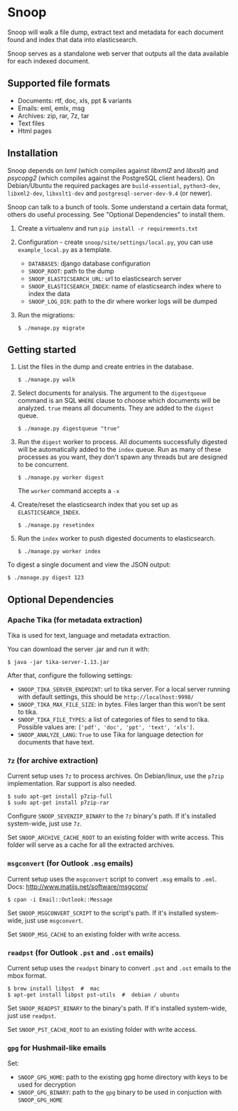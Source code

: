 # Snoop

Snoop will walk a file dump, extract text and metadata for each
document found and index that data into elasticsearch.

Snoop serves as a standalone web server that outputs all the data
available for each indexed document.


## Supported file formats

   * Documents: rtf, doc, xls, ppt & variants
   * Emails: eml, emlx, msg
   * Archives: zip, rar, 7z, tar
   * Text files
   * Html pages

## Installation
Snoop depends on _lxml_ (which compiles against _libxml2_ and _libxslt_) and
_psycopg2_ (which compiles against the PostgreSQL client headers). On
Debian/Ubuntu the required packages are `build-essential`, `python3-dev`,
`libxml2-dev`, `libxslt1-dev` and `postgresql-server-dev-9.4` (or newer).

Snoop can talk to a bunch of tools. Some understand a certain data format,
others do useful processing. See "Optional Dependencies" to install them.

1. Create a virtualenv and run `pip install -r requirements.txt`

2. Configuration - create `snoop/site/settings/local.py`, you can use
   `example_local.py` as a template.

   * `DATABASES`: django database configuration
   * `SNOOP_ROOT`: path to the dump
   * `SNOOP_ELASTICSEARCH_URL`: url to elasticsearch server
   * `SNOOP_ELASTICSEARCH_INDEX`: name of elasticsearch index where to index
     the data
   * `SNOOP_LOG_DIR`: path to the dir where worker logs will be dumped

3. Run the migrations:

   ```shell
   $ ./manage.py migrate
   ```

## Getting started

1. List the files in the dump and create entries in the database.

   ```shell
   $ ./manage.py walk
   ```

2. Select documents for analysis. The argument to the `digestqueue` command is
   an SQL `WHERE` clause to choose which documents will be analyzed. `true`
   means all documents. They are added to the `digest` queue.

   ```shell
   $ ./manage.py digestqueue "true"
   ```

3. Run the `digest` worker to process. All documents successfully digested will
   be automatically added to the `index` queue. Run as many of these processes
   as you want, they don't spawn any threads but are designed to be concurrent.

   ```shell
   $ ./manage.py worker digest
   ```

   The `worker` command accepts a `-x`

4. Create/reset the elasticsearch index that you set up as `ELASTICSEARCH_INDEX`.

   ```shell
   $ ./manage.py resetindex
   ```

5. Run the `index` worker to push digested documents to elasticsearch.

   ```shell
   $ ./manage.py worker index
   ```

To digest a single document and view the JSON output:

```shell
$ ./manage.py digest 123
```

## Optional Dependencies


### Apache Tika (for metadata extraction)

Tika is used for text, language and metadata extraction.

You can download the server .jar and run it with:

```shell
$ java -jar tika-server-1.13.jar
```

After that, configure the following settings:
   * `SNOOP_TIKA_SERVER_ENDPOINT`: url to tika server.
      For a local server running with default settings,
      this should be `http://localhost:9998/`
   * `SNOOP_TIKA_MAX_FILE_SIZE`: in bytes. Files larger than this won't be sent to tika.
   * `SNOOP_TIKA_FILE_TYPES`: a list of categories of files to send to tika.
      Possible values are: `['pdf', 'doc', 'ppt', 'text', 'xls']`.
   * `SNOOP_ANALYZE_LANG`: `True` to use Tika for language detection for
      documents that have text.

### `7z` (for archive extraction)

Current setup uses `7z` to process archives.
On Debian/linux, use the `p7zip` implementation.
Rar support is also needed.

```shell
$ sudo apt-get install p7zip-full
$ sudo apt-get install p7zip-rar
```

Configure `SNOOP_SEVENZIP_BINARY` to the `7z` binary's path.
If it's installed system-wide, just use `7z`.

Set `SNOOP_ARCHIVE_CACHE_ROOT` to an existing folder with write access.
This folder will serve as a cache for all the extracted archives.

### `msgconvert` (for Outlook `.msg` emails)

Current setup uses the `msgconvert` script to convert `.msg` emails to `.eml`.
Docs: http://www.matijs.net/software/msgconv/

```shell
$ cpan -i Email::Outlook::Message
```

Set `SNOOP_MSGCONVERT_SCRIPT` to the script's path.
If it's installed system-wide, just use `msgconvert`.

Set `SNOOP_MSG_CACHE` to an existing folder with write access.


### `readpst` (for Outlook `.pst` and `.ost` emails)

Current setup uses the `readpst` binary to convert `.pst` and `.ost` emails to
the mbox format.

```shell
$ brew install libpst  #  mac
$ apt-get install libpst pst-utils  #  debian / ubuntu
```

Set `SNOOP_READPST_BINARY` to the binary's path.
If it's installed system-wide, just use `readpst`.

Set `SNOOP_PST_CACHE_ROOT` to an existing folder with write access.


### `gpg` for Hushmail-like emails

Set:
   * `SNOOP_GPG_HOME`: path to the existing gpg home directory with keys to be used for decryption
   * `SNOOP_GPG_BINARY`: path to the `gpg` binary to be used in conjuction with `SNOOP_GPG_HOME`

